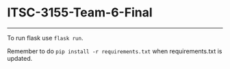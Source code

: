 # ITSC-3155-Team-6-Final

---

To run flask use `flask run`.

Remember to do `pip install -r requirements.txt` when requirements.txt is updated.
